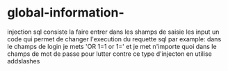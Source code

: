 # global-information-
injection sql consiste la faire entrer dans les shamps de saisie les input  un code qui permet de changer l'execution du 
requette sql par example: dans le champs de login je mets 'OR 1=1 or 1=' et je met n'importe quoi dans le champs de mot de passe
 pour lutter contre ce type d'injecton en utilise addslashes
